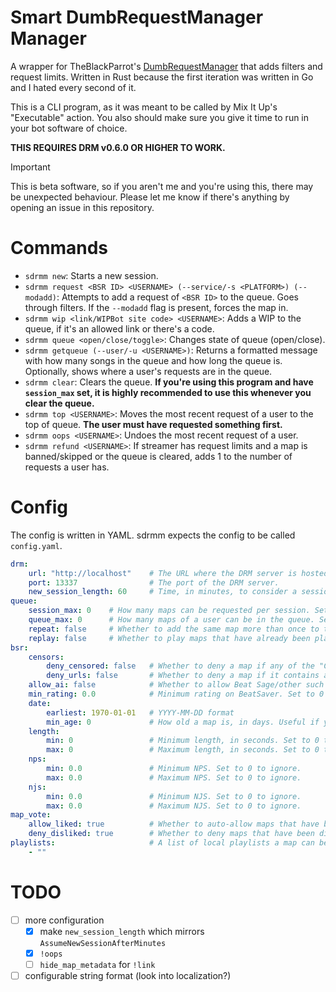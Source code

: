 # Smart DumbRequestManager Manager

A wrapper for TheBlackParrot's [DumbRequestManager](https://github.com/TheBlackParrot/DumbRequestManager) that adds filters and request limits. Written in Rust because the first iteration was written in Go and I hated every second of it.

This is a CLI program, as it was meant to be called by Mix It Up's "Executable" action. You also should make sure you give it time to run in your bot software of choice.

**THIS REQUIRES DRM v0.6.0 OR HIGHER TO WORK.**

> [!IMPORTANT]
> This is beta software, so if you aren't me and you're using this, there may be unexpected behaviour. Please let me know if there's anything by opening an issue in this repository.

# Commands

- `sdrmm new`: Starts a new session.
- `sdrmm request <BSR ID> <USERNAME> (--service/-s <PLATFORM>) (--modadd)`: Attempts to add a request of `<BSR ID>` to the queue. Goes through filters. If the `--modadd` flag is present, forces the map in.
- `sdrmm wip <link/WIPBot site code> <USERNAME>`: Adds a WIP to the queue, if it's an allowed link or there's a code.
- `sdrmm queue <open/close/toggle>`: Changes state of queue (open/close).
- `sdrmm getqueue (--user/-u <USERNAME>)`: Returns a formatted message with how many songs in the queue and how long the queue is. Optionally, shows where a user's requests are in the queue.
- `sdrmm clear`: Clears the queue. **If you're using this program and have `session_max` set, it is highly recommended to use this whenever you clear the queue.**
- `sdrmm top <USERNAME>`: Moves the most recent request of a user to the top of queue. **The user must have requested something first.**
- `sdrmm oops <USERNAME>`: Undoes the most recent request of a user.
- `sdrmm refund <USERNAME>`: If streamer has request limits and a map is banned/skipped or the queue is cleared, adds 1 to the number of requests a user has.

# Config

The config is written in YAML. sdrmm expects the config to be called `config.yaml`.

```yaml
drm:
    url: "http://localhost"    # The URL where the DRM server is hosted.
    port: 13337                # The port of the DRM server.
    new_session_length: 60     # Time, in minutes, to consider a session "new".
queue:
    session_max: 0    # How many maps can be requested per session. Set to 0 to ignore.
    queue_max: 0      # How many maps of a user can be in the queue. Set to 0 to ignore.
    repeat: false     # Whether to add the same map more than once to the queue.
    replay: false     # Whether to play maps that have already been played this session.
bsr:
    censors:
        deny_censored: false   # Whether to deny a map if any of the "Censor" fields are true.
        deny_urls: false       # Whether to deny a map if it contains any domains. Depends on `deny_censored`.
    allow_ai: false            # Whether to allow Beat Sage/other such AI maps. Honestly, leave this false.
    min_rating: 0.0            # Minimum rating on BeatSaver. Set to 0 to ignore.
    date:
        earliest: 1970-01-01   # YYYY-MM-DD format
        min_age: 0             # How old a map is, in days. Useful if you don't want users to request new maps.
    length:
        min: 0                 # Minimum length, in seconds. Set to 0 to ignore.
        max: 0                 # Maximum length, in seconds. Set to 0 to ignore.
    nps:
        min: 0.0               # Minimum NPS. Set to 0 to ignore.
        max: 0.0               # Maximum NPS. Set to 0 to ignore.
    njs: 
        min: 0.0               # Minimum NJS. Set to 0 to ignore.
        max: 0.0               # Maximum NJS. Set to 0 to ignore.
map_vote:
    allow_liked: true          # Whether to auto-allow maps that have been liked.
    deny_disliked: true        # Whether to deny maps that have been disliked.
playlists:                     # A list of local playlists a map can be in, in order to auto-allow the map. Can be empty.
    - ""    
```

# TODO
- [ ] more configuration
  - [X] make `new_session_length` which mirrors `AssumeNewSessionAfterMinutes` 
  - [X] `!oops`
  - [ ] `hide_map_metadata` for `!link`
- [ ] configurable string format (look into localization?)